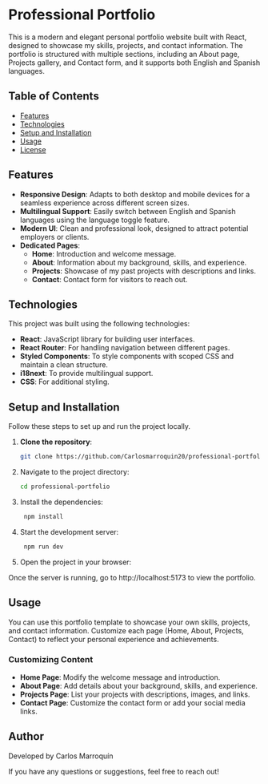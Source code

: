 # Professional Portfolio

This is a modern and elegant personal portfolio website built with React, designed to showcase my skills, projects, and contact information. The portfolio is structured with multiple sections, including an About page, Projects gallery, and Contact form, and it supports both English and Spanish languages.

## Table of Contents

- [Features](#features)
- [Technologies](#technologies)
- [Setup and Installation](#setup-and-installation)
- [Usage](#usage)
- [License](#license)

## Features

- **Responsive Design**: Adapts to both desktop and mobile devices for a seamless experience across different screen sizes.
- **Multilingual Support**: Easily switch between English and Spanish languages using the language toggle feature.
- **Modern UI**: Clean and professional look, designed to attract potential employers or clients.
- **Dedicated Pages**:
  - **Home**: Introduction and welcome message.
  - **About**: Information about my background, skills, and experience.
  - **Projects**: Showcase of my past projects with descriptions and links.
  - **Contact**: Contact form for visitors to reach out.

## Technologies

This project was built using the following technologies:

- **React**: JavaScript library for building user interfaces.
- **React Router**: For handling navigation between different pages.
- **Styled Components**: To style components with scoped CSS and maintain a clean structure.
- **i18next**: To provide multilingual support.
- **CSS**: For additional styling.

## Setup and Installation

Follow these steps to set up and run the project locally.

1. **Clone the repository**:

   ```bash
   git clone https://github.com/Carlosmarroquin20/professional-portfolio.git

2. Navigate to the project directory:

    ```bash
    cd professional-portfolio
    
3. Install the dependencies:
 
   ```bash
    npm install

4. Start the development server:

   ```bash
    npm run dev

5. Open the project in your browser:

Once the server is running, go to http://localhost:5173 to view the portfolio.


## Usage

You can use this portfolio template to showcase your own skills, projects, and contact information. Customize each page (Home, About, Projects, Contact) to reflect your personal experience and achievements.

### Customizing Content

- **Home Page**: Modify the welcome message and introduction.
- **About Page**: Add details about your background, skills, and experience.
- **Projects Page**: List your projects with descriptions, images, and links.
- **Contact Page**: Customize the contact form or add your social media links.


## Author

Developed by Carlos Marroquín

If you have any questions or suggestions, feel free to reach out!





  
   
